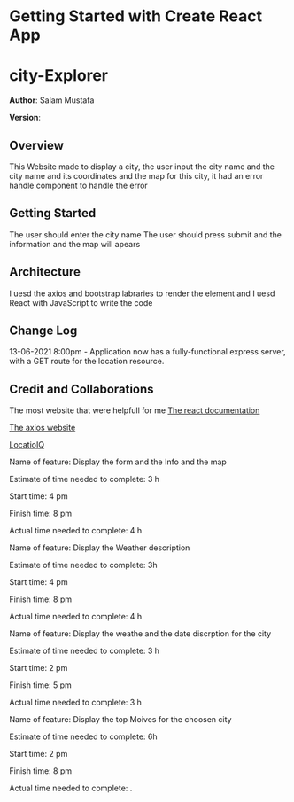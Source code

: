 # Getting Started with Create React App

# city-Explorer

**Author**: Salam Mustafa

**Version**: 

## Overview

This Website made to display a city, the user input the city name and the city name and its coordinates and the map for
this city, it had an error handle component to handle the error

## Getting Started

The user should enter the city name
The user should press submit and the information and the map will apears



## Architecture

I uesd the axios and bootstrap labraries to render the element and I uesd React with JavaScript to write the code

## Change Log


13-06-2021 8:00pm - Application now has a fully-functional express server, with a GET route for the location resource. 

## Credit and Collaborations
<!-- Give credit (and a link) to other people or resources that helped you build this application. -->
The most website that were helpfull for me
[The react documentation ](https://react-bootstrap.netlify.app/getting-started/introduction)

[The axios website](https://www.npmjs.com/package/axios)

[LocatioIQ](https://locationiq.com/docs)


Name of feature: Display the form and the Info and the map

Estimate of time needed to complete: 3 h

Start time: 4 pm

Finish time: 8 pm

Actual time needed to complete: 4 h


Name of feature: Display the Weather description

Estimate of time needed to complete: 3h

Start time: 4 pm

Finish time: 8 pm

Actual time needed to complete: 4 h


Name of feature: Display the weathe and the date discrption for the city


Estimate of time needed to complete: 3 h

Start time: 2 pm

Finish time: 5 pm

Actual time needed to complete: 3 h


Name of feature: Display the top Moives for the choosen city 

Estimate of time needed to complete: 6h 

Start time: 2 pm

Finish time: 8 pm

Actual time needed to complete: . 
